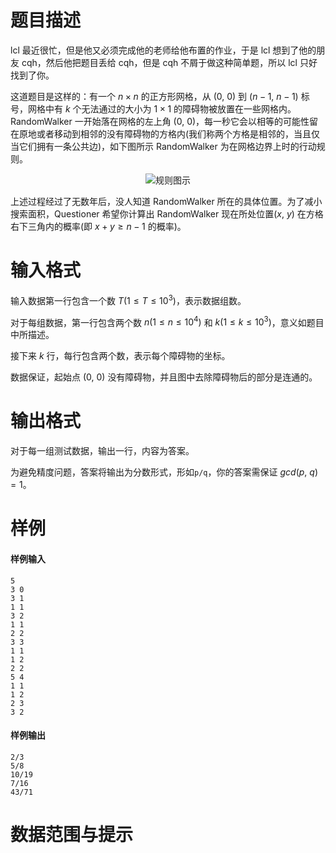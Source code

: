 
# 题目描述

lcl 最近很忙，但是他又必须完成他的老师给他布置的作业，于是 lcl 想到了他的朋友 cqh，然后他把题目丢给 cqh，但是 cqh 不屑于做这种简单题，所以 lcl 只好找到了你。

这道题目是这样的：有一个 $n\times n$ 的正方形网格，从 $(0,\ 0)$ 到 $(n-1,\ n-1)$ 标号，网格中有 $k$ 个无法通过的大小为 $1\times 1$ 的障碍物被放置在一些网格内。RandomWalker 一开始落在网格的左上角 $(0,\ 0)$，每一秒它会以相等的可能性留在原地或者移动到相邻的没有障碍物的方格内(我们称两个方格是相邻的，当且仅当它们拥有一条公共边)，如下图所示 RandomWalker 为在网格边界上时的行动规则。

<center>

![规则图示](source/seuoj/106/img/aHR0cHM6Ly9vai5zZXVjcGMuY2x1Yi9wcm9ibGVtLzEwNi90ZXN0ZGF0YS9kb3dubG9hZC9kZXNjUGljLnBuZw==.png)
</center>

上述过程经过了无数年后，没人知道 RandomWalker 所在的具体位置。为了减小搜索面积，Questioner 希望你计算出 RandomWalker 现在所处位置$(x,\ y)$ 在方格右下三角内的概率(即 $x+y\geq n-1$ 的概率)。

# 输入格式

输入数据第一行包含一个数 $T(1\leq T \leq 10^3)$，表示数据组数。

对于每组数据，第一行包含两个数 $n(1\leq n\leq 10^4)$ 和 $k(1\leq k\leq 10^3)$，意义如题目中所描述。

接下来 $k$ 行，每行包含两个数，表示每个障碍物的坐标。

数据保证，起始点 $(0,\ 0)$ 没有障碍物，并且图中去除障碍物后的部分是连通的。

# 输出格式

对于每一组测试数据，输出一行，内容为答案。

为避免精度问题，答案将输出为分数形式，形如`p/q`，你的答案需保证 $gcd(p,\ q)=1$。


# 样例

#### 样例输入

```plain
5
3 0
3 1
1 1
3 2
1 1
2 2
3 3
1 1
1 2
2 2
5 4
1 1
1 2
2 3
3 2
```

#### 样例输出

```plain
2/3
5/8
10/19
7/16
43/71
```


# 数据范围与提示



